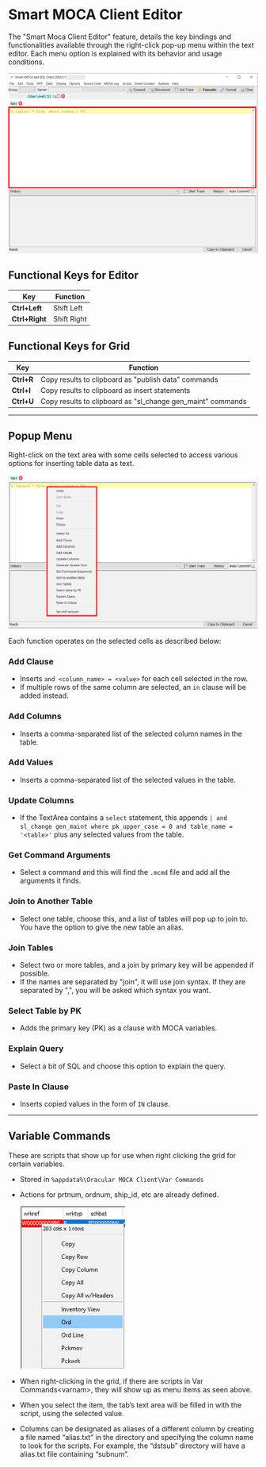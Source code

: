 # Smart MOCA Client Editor

The "Smart Moca Client Editor" feature, details the key bindings and functionalities available through the right-click pop-up menu within the text editor. Each menu option is explained with its behavior and usage conditions.

![SmartEditor](../.attachments/editor.png)

## Functional Keys for Editor

| Key             | Function                                     |
|-----------------|----------------------------------------------|
| **Ctrl+Left**       | Shift Left                               |
| **Ctrl+Right**      | Shift Right                              |

## Functional Keys for Grid

| Key             | Function                                     |
|-----------------|----------------------------------------------|
| **Ctrl+R**         | Copy results to clipboard as "publish data" commands                                |
| **Ctrl+I**         | Copy results to clipboard as insert statements                              |
| **Ctrl+U**         | Copy results to clipboard as "sl_change gen_maint" commands                              |

---

## Popup Menu

Right-click on the text area with some cells selected to access various options for inserting table data as text. 

![SmartEditor](../.attachments/popupmenu.png)

Each function operates on the selected cells as described below:

### Add Clause

- Inserts `and <column_name> = <value>` for each cell selected in the row.
- If multiple rows of the same column are selected, an `in` clause will be added instead.

### Add Columns

- Inserts a comma-separated list of the selected column names in the table.

### Add Values

- Inserts a comma-separated list of the selected values in the table.

### Update Columns

- If the TextArea contains a `select` statement, this appends `| and sl_change gen_maint where pk_upper_case = 0 and table_name = '<table>'` plus any selected values from the table.

### Get Command Arguments

- Select a command and this will find the `.mcmd` file and add all the arguments it finds.

### Join to Another Table

- Select one table, choose this, and a list of tables will pop up to join to. You have the option to give the new table an alias.

### Join Tables

- Select two or more tables, and a join by primary key will be appended if possible.
- If the names are separated by "join", it will use join syntax. If they are separated by ",", you will be asked which syntax you want.

### Select Table by PK

- Adds the primary key (PK) as a clause with MOCA variables.

### Explain Query

- Select a bit of SQL and choose this option to explain the query.

### Paste In Clause

- Inserts copied values in the form of `IN` clause.

---

## Variable Commands

These are scripts that show up for use when right clicking the grid for certain variables.

- Stored in `%appdata%\Oracular MOCA Client\Var Commands`
- Actions for prtnum, ordnum, ship_id, etc are already defined.

  ![Variable Commands](../.attachments/variablecommand.png)

- When right-clicking in the grid, if there are scripts in Var Commands\<varnam>, they will show up as menu items as seen above. 
- When you select the item, the tab’s text area will be filled in with the script, using the selected value.
- Columns can be designated as aliases of a different column by creating a file named “alias.txt” in the directory and specifying the column name to look for the scripts. For example, the “dstsub” directory will have a alias.txt file containing “subnum”.